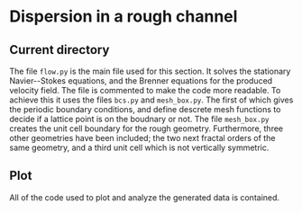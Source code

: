 
# Dispersion in a rough channel


## Current directory

The file ```flow.py``` is the main file used for this section. It solves the stationary Navier--Stokes equations, and the Brenner equations for the produced velocity field. The file is commented to make the code more readable.
To achieve this it uses the files ```bcs.py``` and ```mesh_box.py```. The first of which gives the periodic boundary conditions, and define descrete mesh functions to decide if a lattice point is on the boudnary or not.
The file ```mesh_box.py``` creates the unit cell boundary for the rough geometry. Furthermore, three other geometries have been included; the two next fractal orders of the same geometry, and a third unit cell which is not vertically symmetric.

## Plot
All of the code used to plot and analyze the generated data is contained. 
